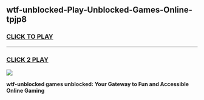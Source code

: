 
## wtf-unblocked-Play-Unblocked-Games-Online-tpjp8
<h3>
<a href="https://premium76.site?title=wtf-unblocked&ref=25A">CLICK TO PLAY</a></h3>
<hr>

<h3>
<a href="https://premium76.site?title=wtf-unblocked&ref=25A">CLICK 2 PLAY</a>
  
</h3>

<a href="https://premium76.site?title=wtf-unblocked&ref=25A"><img src="https://clearcache.store/games.png"></a>


**wtf-unblocked games unblocked: Your Gateway to Fun and Accessible Online Gaming**
